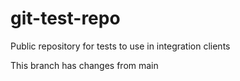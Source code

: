 # git-test-repo

Public repository for tests to use in integration clients

This branch has changes from main